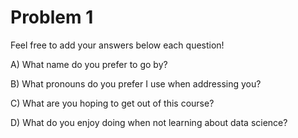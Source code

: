 # Problem 1

Feel free to add your answers below each question!

A) What name do you prefer to go by?



B) What pronouns do you prefer I use when addressing you?



C) What are you hoping to get out of this course?



D) What do you enjoy doing when not learning about data science?




